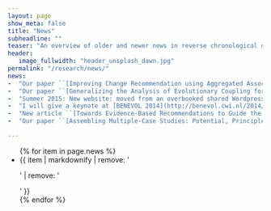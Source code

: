 ```yaml
---
layout: page
show_meta: false
title: "News"
subheadline: ""
teaser: "An overview of older and newer news in reverse chronological order"
header:
   image_fullwidth: "header_unsplash_dawn.jpg"
permalink: "/research/news/"
news:
-  "Our paper ``[Improving Change Recommendation using Aggregated Association Rules](https://www.simula.no/publications/improving-change-recommendation-using-aggregated-association-rules)'' (with Thomas Rolfsnes, Stefano do Alesio, Razieh Behjati and Dave Binkley) was accepted for the main research track at [MSR 2016](http://2016.msrconf.org/)."
-  "Our paper ``[Generalizing the Analysis of Evolutionary Coupling for Software Change Impact Analysis](https://www.simula.no/publications/generalizing-analysis-evolutionary-coupling-software-change-impact-analysis)'' (with Thomas Rolfsnes, Stefano do Alesio, Razieh Behjati and Dave Binkley) was accepted for the main research track at [SANER 2016](http://saner.inf.usi.ch/)."
-  "Summer 2015: New website: moved from an overbooked shared Wordpress hosting service to a combination of handcrafted and DSL generated content on GitHub Pages."
-  "I will give a keynote at [BENEVOL 2014](http://benevol.cwi.nl/2014/) in Amsterdam, the Netherlands"
-  "New article ``[Towards Evidence-Based Recommendations to Guide the Evolution of Component-Based Product Families](https://www.simula.no/publications/towards_evidence-based_recommendations)'' accepted in [SCP](http://www.sciencedirect.com/science/article/pii/S0167642313002931)"
-  "Our paper ``[Assembling Multiple-Case Studies: Potential, Principles and Practical Considerations](https://www.simula.no/publications/Simula.simula.1916)'' (with Aiko Yamashita) was accepted at [EASE 2014](http://ease2014.org/)."

---
```


<ul>
    {% for item in page.news %}
    <li>{{ item | markdownify | remove: '<p>' | remove: '</p>' }}</li>
    {% endfor %}
</ul>
